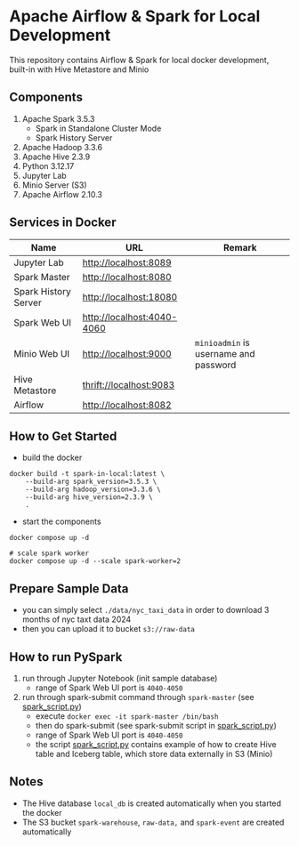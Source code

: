 # Apache Airflow & Spark for Local Development

This repository contains Airflow & Spark for local docker development, built-in with Hive Metastore and Minio

## Components
1. Apache Spark 3.5.3
    - Spark in Standalone Cluster Mode
    - Spark History Server
2. Apache Hadoop 3.3.6
3. Apache Hive 2.3.9
4. Python 3.12.17 
5. Jupyter Lab
6. Minio Server (S3)
7. Apache Airflow 2.10.3

## Services in Docker
| Name                 | URL                                                      | Remark |
|----------------------|----------------------------------------------------------| ----- |
| Jupyter Lab          | [http://localhost:8089](http://localhost:8089)           | |
| Spark Master         | [http://localhost:8080](http://localhost:8080)           | |
| Spark History Server | [http://localhost:18080](http://localhost:18080)         | |
| Spark Web UI         | [http://localhost:4040-4060](http://localhost:4040-4060) | |
| Minio Web UI         | [http://localhost:9000](http://localhost:9000)           | `minioadmin` is username and password |
| Hive Metastore       | [thrift://localhost:9083](thrift://localhost:9083)       | |
| Airflow              | [http://localhost:8082](http://localhost:8082)           | |

## How to Get Started
- build the docker
```
docker build -t spark-in-local:latest \
    --build-arg spark_version=3.5.3 \
    --build-arg hadoop_version=3.3.6 \
    --build-arg hive_version=2.3.9 \
    .
```
- start the components
```
docker compose up -d

# scale spark worker
docker compose up -d --scale spark-worker=2
```

## Prepare Sample Data
- you can simply select `./data/nyc_taxi_data` in order to download 3 months of nyc taxt data 2024
- then you can upload it to bucket `s3://raw-data`

## How to run PySpark 
1. run through Jupyter Notebook (init sample database)
    - range of Spark Web UI port is `4040-4050`
2. run through spark-submit command through `spark-master` (see [spark_script.py](./spark_script.py))
    - execute `docker exec -it spark-master /bin/bash`
    - then do spark-submit (see spark-submit script in [spark_script.py](./spark_script.py))
    - range of Spark Web UI port is `4040-4050`
    - the script [spark_script.py](./spark_script.py) contains example of how to create Hive table and Iceberg table, which store data externally in S3 (Minio)

## Notes 
- The Hive database `local_db` is created automatically when you started the docker
- The S3 bucket `spark-warehouse`, `raw-data,` and `spark-event` are created automatically